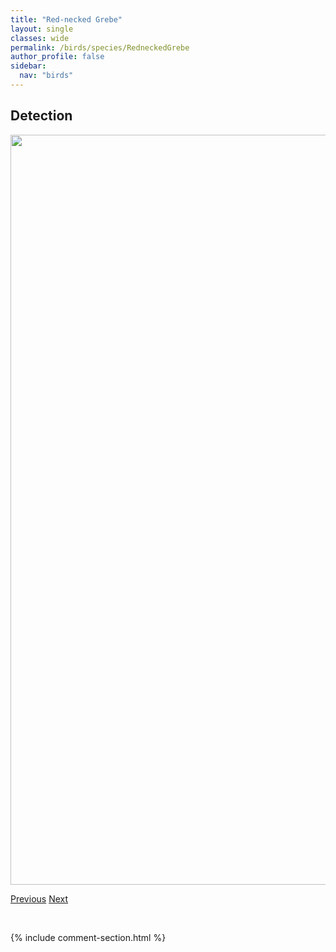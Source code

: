 ```yaml
---
title: "Red-necked Grebe"
layout: single
classes: wide
permalink: /birds/species/RedneckedGrebe
author_profile: false
sidebar:
  nav: "birds"
---
```


<h2>Detection</h2>

<a href="https://drive.google.com/uc?export=view&id=16Smp6ODiwOldJwQKcjVrwHqLMLyi_2ZV">
<img src="https://drive.google.com/uc?export=view&id=16Smp6ODiwOldJwQKcjVrwHqLMLyi_2ZV" height = "1200" width = "800">
</a>

<a href="/birds/species/RingneckedPheasant/" class="pagination--pager" title="Ring-necked Pheasant">Previous</a> <a href="/birds/species/RednapedSapsucker/" class="pagination--pager" title="Red-naped Sapsucker">Next</a>

<p>&nbsp;</p>

{% include comment-section.html %}
